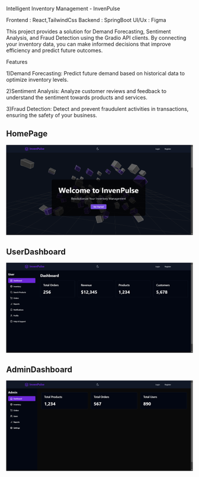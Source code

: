 Intelligent Inventory Management - InvenPulse



Frontend : React,TailwindCss
Backend  : SpringBoot
UI/Ux    : Figma

This project provides a solution for Demand Forecasting, Sentiment Analysis, and Fraud Detection using the Gradio API clients. By connecting your inventory data, you can make informed decisions that improve efficiency and predict future outcomes.

Features

1)Demand Forecasting: Predict future demand based on historical data to optimize inventory levels.

2)Sentiment Analysis: Analyze customer reviews and feedback to understand the sentiment towards products and services.

3)Fraud Detection: Detect and prevent fraudulent activities in transactions, ensuring the safety of your business.


## HomePage
![HomePage Image](https://github.com/tarunmanoharann/InvenPulse/blob/main/photos/Home.png)

## UserDashboard
![UserDashboard Image](https://github.com/tarunmanoharann/InvenPulse/blob/main/photos/UserDashboard.png)

## AdminDashboard
![AdminDashboard Image](https://github.com/tarunmanoharann/InvenPulse/blob/main/photos/AdminDashboard.png)


